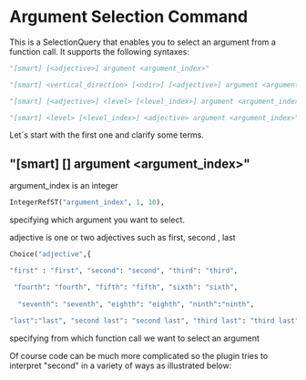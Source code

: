 # Argument Selection Command

This is a SelectionQuery that enables you to select an argument from a function call.
It supports the following syntaxes: 

```python
"[smart] [<adjective>] argument <argument_index>"

"[smart] <vertical_direction> [<ndir>] [<adjective>] argument <argument_index>"

"[smart] [<adjective>] <level> [<level_index>] argument <argument_index>"

"[smart] <level> [<level_index>] <adjective> argument <argument_index>"
```

Let´s start with the first one and clarify some terms. 

## "[smart] [<adjective>] argument <argument_index>"

argument_index is an integer

```python 
IntegerRefST("argument_index", 1, 10),
```
specifying which argument you want to select.

[](gif/arg1.gif)

adjective is one or two adjectives such as first, second , last

```python
Choice("adjective",{ 

"first" : "first", "second": "second", "third": "third",

 "fourth": "fourth", "fifth": "fifth", "sixth": "sixth",
 
  "seventh": "seventh", "eighth": "eighth", "ninth":"ninth", 
  
"last":"last", "second last": "second last", "third last": "third last", "fourth last": "fourth last", } )
```

specifying from which function call we want to select an argument 

[](gif/arg3.gif)

Of course code can be much more complicated so the plugin tries to interpret "second" in a variety of ways as illustrated below:

[](gif/arg4.gif)

